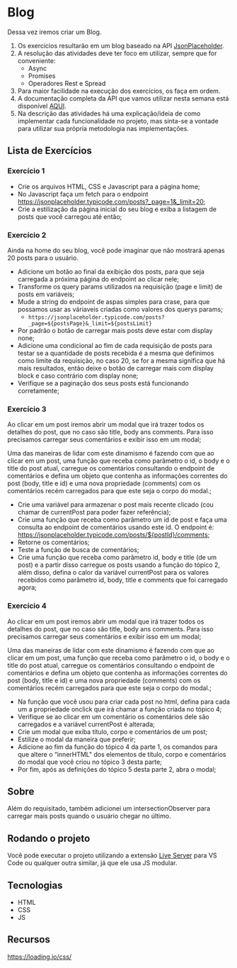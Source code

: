 # Blog
Dessa vez iremos criar um Blog.

1. Os exercícios resultarão em um blog baseado na API [JsonPlaceholder](https://jsonplaceholder.typicode.com/).
2. A resolução das atividades deve ter foco em utilizar, sempre que for conveniente:
   * Async
   * Promises
   * Operadores Rest e Spread
3. Para maior facilidade na execução dos exercícios, os faça em ordem.
4. A documentação completa da API que vamos utilizar nesta semana está disponível [AQUI](https://github.com/typicode/json-server).
5. Na descrição das atividades há uma explicação/ideia de como implementar cada funcionalidade no projeto, mas sinta-se a vontade para utilizar sua própria metodologia nas implementações.

## Lista de Exercícios

### Exercício 1

* Crie os arquivos HTML, CSS e Javascript para a página home;
* No Javascript faça um fetch para o endpoint https://jsonplaceholder.typicode.com/posts?_page=1&_limit=20;
* Crie a estilização da página inicial do seu blog e exiba a listagem de posts que você carregou até então;
  
### Exercício 2

Ainda na home do seu blog, você pode imaginar que não mostrará apenas 20 posts para o usuário.

* Adicione um botão ao final da exibição dos posts, para que seja carregada a próxima página do endpoint ao clicar nele;
* Transforme os query params utilizados na requisição (page e limit) de posts em variáveis;
* Mude a string do endpoint de aspas simples para crase, para que possamos usar as váriaveis criadas como valores dos querys params;
  * ```https://jsonplaceholder.typicode.com/posts?_page=${postsPage}&_limit=${postsLimit}```
* Por padrão o botão de carregar mais posts deve estar com display none;
* Adicione uma condicional ao fim de cada requisição de posts para testar se a quantidade de posts recebida é a mesma que definimos como limite da requisição, no caso 20, se for a mesma significa que há mais resultados, então deixe o botão de carregar mais com display block e caso contrário com display none;
* Verifique se a paginação dos seus posts está funcionando corretamente;

### Exercício 3

Ao clicar em um post iremos abrir um modal que irá trazer todos os detalhes do post, que no caso são title, body ans comments. Para isso precisamos carregar seus comentários e exibir isso em um modal;

Uma das maneiras de lidar com este dinamismo é fazendo com que ao clicar em um post, uma função que receba como parâmetro o id, o body e o title do post atual, carregue os comentários consultando o endpoint de comentários e defina um objeto que contenha as informações correntes do post (body, title e id) e uma nova propriedade (comments) com os comentários recém carregados para que este seja o corpo do modal.;

* Crie uma variável para armazenar o post mais recente clicado (cou chamar de currentPost para poder fazer referência);
* Crie uma função que receba como parâmetro um id de post e faça uma consulta ao endpoint de comentários usando este id. O endpoint é: https://jsonplaceholder.typicode.com/posts/${postId}/comments;
* Retorne os comentários;
* Teste a função de busca de comentários;
* Crie uma função que receba como parâmetro id, body e title (de um post) e a partir disso carregue os posts usando a função do tópico 2, além disso, defina o calor da variável currentPost para os valores recebidos como parâmetro id, body, title e comments que foi carregado agora;

### Exercício 4

Ao clicar em um post iremos abrir um modal que irá trazer todos os detalhes do post, que no caso são title, body ans comments. Para isso precisamos carregar seus comentários e exibir isso em um modal;

Uma das maneiras de lidar com este dinamismo é fazendo com que ao clicar em um post, uma função que receba como parâmetro o id, o body e o title do post atual, carregue os comentários consultando o endpoint de comentários e defina um objeto que contenha as informações correntes do post (body, title e id) e uma nova propriedade (comments) com os comentários recém carregados para que este seja o corpo do modal.;

* Na função que você usou para criar cada post no html, defina para cada um a propriedade onclick que irá chamar a função criada no tópico 4;
* Verifique se ao clicar em um comentário os comentários dele são carregados e a variável currentPost é alterada;
* Crie um modal que exiba título, corpo e comentários de um post;
* Estilize o modal da maneira que preferir;
* Adicione ao fim da função do tópico 4 da parte 1, os comandos para que altere o “innerHTML" dos elementos de título, corpo e comentários do modal que você criou no tópico 3 desta parte;
* Por fim, após as definições do tópico 5 desta parte 2, abra o modal;

## Sobre

Além do requisitado, também adicionei um intersectionObserver para carregar mais posts quando o usuário chegar no último.

## Rodando o projeto

Você pode executar o projeto utilizando a extensão [Live Server](https://marketplace.visualstudio.com/items?itemName=ritwickdey.LiveServer)  para VS Code ou qualquer outra similar, já que ele usa JS modular.

## Tecnologias

* HTML
* CSS
* JS

## Recursos

https://loading.io/css/